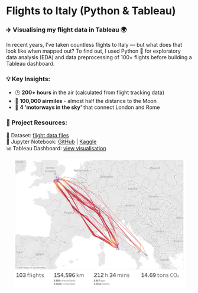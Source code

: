 # Flights to Italy (Python & Tableau)
### ✈️ Visualising my flight data in Tableau 🌍 <br>

In recent years, I’ve taken countless flights to Italy — but what does that look like when mapped out?
To find out, I used Python 🐍 for exploratory data analysis (EDA) and data preprocessing of 100+ flights before building a Tableau dashboard.

### 💡 Key Insights: <br>
 - 🕒 **200+ hours** in the air (calculated from flight tracking data) <br>
 - 🚀 **100,000 airmiles** - almost half the distance to the Moon <br>
 - 📍 **4 'motorways in the sky'** that connect London and Rome <br>

### 🔗 Project Resources: <br>
📂 Dataset: [flight data files](https://www.kaggle.com/datasets/davidpbriggs/flights-to-italy) <br>
📖 Jupyter Notebook: [GitHub](https://github.com/dpb24/flights-to-italy/blob/main/notebook-flights-to-italy.ipynb) | [Kaggle](https://www.kaggle.com/code/davidpbriggs/notebook-flights-to-italy) <br>
📊 Tableau Dashboard: [view visualisation](https://public.tableau.com/app/profile/david.briggs6120/viz/FlightstoItaly/Dashboard1) <br>


<div style="text-align: center;">
    <img src="Dashboard 1.png" height="350">
</div>

